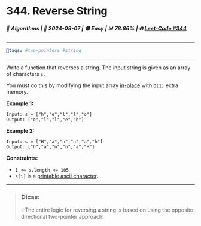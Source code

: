 # 344. Reverse String
##### 📌 Algorithms | 📅 2024-08-07 | 🟢 Easy | 📊 78.86% | 🌐 [Leet-Code #344](https://leetcode.com/problems/reverse-string)
---
```yaml
🔖tags: #two-pointers #string
```
---
Write a function that reverses a string. The input string is given as an array of characters `s`.

You must do this by modifying the input array [in-place](https://en.wikipedia.org/wiki/In-place_algorithm) with `O(1)` extra memory.

**Example 1:**

```
Input: s = ["h","e","l","l","o"]
Output: ["o","l","l","e","h"]

```

**Example 2:**

```
Input: s = ["H","a","n","n","a","h"]
Output: ["h","a","n","n","a","H"]

```

**Constraints:**

- `1 <= s.length <= 105`
- `s[i]` is a [printable ascii character](https://en.wikipedia.org/wiki/ASCII#Printable_characters).


---
> ### Dicas:
>💡The entire logic for reversing a string is based on using the opposite directional two-pointer approach!